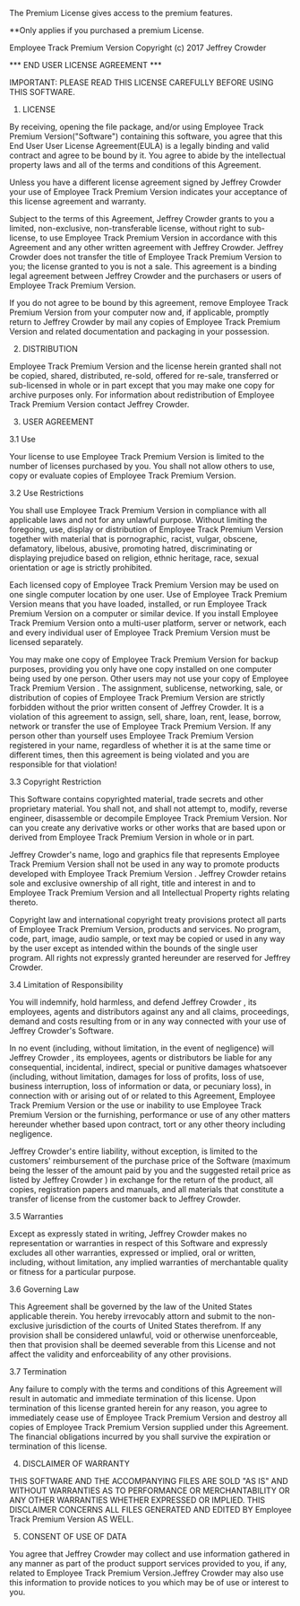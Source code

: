 The Premium License gives access to the premium features. 

**Only applies if you purchased a premium License. 

Employee Track Premium Version
Copyright (c) 2017 Jeffrey Crowder

*** END USER LICENSE AGREEMENT ***

IMPORTANT: PLEASE READ THIS LICENSE CAREFULLY BEFORE USING THIS SOFTWARE.

1. LICENSE

By receiving, opening the file package, and/or using Employee Track Premium Version("Software") containing this software, you agree that this End User User License Agreement(EULA) is a legally binding and valid contract and agree to be bound by it. You agree to abide by the intellectual property laws and all of the terms and conditions of this Agreement.

Unless you have a different license agreement signed by Jeffrey Crowder your use of Employee Track Premium Version indicates your acceptance of this license agreement and warranty.

Subject to the terms of this Agreement, Jeffrey Crowder grants to you a limited, non-exclusive, non-transferable license, without right to sub-license, to use Employee Track Premium Version in accordance with this Agreement and any other written agreement with Jeffrey Crowder. Jeffrey Crowder does not transfer the title of Employee Track Premium Version to you; the license granted to you is not a sale. This agreement is a binding legal agreement between Jeffrey Crowder and the purchasers or users of Employee Track Premium Version.

If you do not agree to be bound by this agreement, remove Employee Track Premium Version from your computer now and, if applicable, promptly return to Jeffrey Crowder by mail any copies of Employee Track Premium Version and related documentation and packaging in your possession.

2. DISTRIBUTION

Employee Track Premium Version and the license herein granted shall not be copied, shared, distributed, re-sold, offered for re-sale, transferred or sub-licensed in whole or in part except that you may make one copy for archive purposes only. For information about redistribution of Employee Track Premium Version contact Jeffrey Crowder.

3. USER AGREEMENT

3.1 Use

Your license to use Employee Track Premium Version is limited to the number of licenses purchased by you. You shall not allow others to use, copy or evaluate copies of Employee Track Premium Version.

3.2 Use Restrictions

You shall use Employee Track Premium Version in compliance with all applicable laws and not for any unlawful purpose. Without limiting the foregoing, use, display or distribution of Employee Track Premium Version together with material that is pornographic, racist, vulgar, obscene, defamatory, libelous, abusive, promoting hatred, discriminating or displaying prejudice based on religion, ethnic heritage, race, sexual orientation or age is strictly prohibited.

Each licensed copy of Employee Track Premium Version may be used on one single computer location by one user. Use of Employee Track Premium Version means that you have loaded, installed, or run Employee Track Premium Version on a computer or similar device. If you install Employee Track Premium Version onto a multi-user platform, server or network, each and every individual user of Employee Track Premium Version must be licensed separately.

You may make one copy of Employee Track Premium Version for backup purposes, providing you only have one copy installed on one computer being used by one person. Other users may not use your copy of Employee Track Premium Version . The assignment, sublicense, networking, sale, or distribution of copies of Employee Track Premium Version are strictly forbidden without the prior written consent of Jeffrey Crowder. It is a violation of this agreement to assign, sell, share, loan, rent, lease, borrow, network or transfer the use of Employee Track Premium Version. If any person other than yourself uses Employee Track Premium Version registered in your name, regardless of whether it is at the same time or different times, then this agreement is being violated and you are responsible for that violation!

3.3 Copyright Restriction

This Software contains copyrighted material, trade secrets and other proprietary material. You shall not, and shall not attempt to, modify, reverse engineer, disassemble or decompile Employee Track Premium Version. Nor can you create any derivative works or other works that are based upon or derived from Employee Track Premium Version in whole or in part.

Jeffrey Crowder's name, logo and graphics file that represents Employee Track Premium Version shall not be used in any way to promote products developed with Employee Track Premium Version . Jeffrey Crowder retains sole and exclusive ownership of all right, title and interest in and to Employee Track Premium Version and all Intellectual Property rights relating thereto.

Copyright law and international copyright treaty provisions protect all parts of Employee Track Premium Version, products and services. No program, code, part, image, audio sample, or text may be copied or used in any way by the user except as intended within the bounds of the single user program. All rights not expressly granted hereunder are reserved for Jeffrey Crowder.

3.4 Limitation of Responsibility

You will indemnify, hold harmless, and defend Jeffrey Crowder , its employees, agents and distributors against any and all claims, proceedings, demand and costs resulting from or in any way connected with your use of Jeffrey Crowder's Software.

In no event (including, without limitation, in the event of negligence) will Jeffrey Crowder , its employees, agents or distributors be liable for any consequential, incidental, indirect, special or punitive damages whatsoever (including, without limitation, damages for loss of profits, loss of use, business interruption, loss of information or data, or pecuniary loss), in connection with or arising out of or related to this Agreement, Employee Track Premium Version or the use or inability to use Employee Track Premium Version or the furnishing, performance or use of any other matters hereunder whether based upon contract, tort or any other theory including negligence.

Jeffrey Crowder's entire liability, without exception, is limited to the customers' reimbursement of the purchase price of the Software (maximum being the lesser of the amount paid by you and the suggested retail price as listed by Jeffrey Crowder ) in exchange for the return of the product, all copies, registration papers and manuals, and all materials that constitute a transfer of license from the customer back to Jeffrey Crowder.

3.5 Warranties

Except as expressly stated in writing, Jeffrey Crowder makes no representation or warranties in respect of this Software and expressly excludes all other warranties, expressed or implied, oral or written, including, without limitation, any implied warranties of merchantable quality or fitness for a particular purpose.

3.6 Governing Law

This Agreement shall be governed by the law of the United States applicable therein. You hereby irrevocably attorn and submit to the non-exclusive jurisdiction of the courts of United States therefrom. If any provision shall be considered unlawful, void or otherwise unenforceable, then that provision shall be deemed severable from this License and not affect the validity and enforceability of any other provisions.

3.7 Termination

Any failure to comply with the terms and conditions of this Agreement will result in automatic and immediate termination of this license. Upon termination of this license granted herein for any reason, you agree to immediately cease use of Employee Track Premium Version and destroy all copies of Employee Track Premium Version supplied under this Agreement. The financial obligations incurred by you shall survive the expiration or termination of this license.

4. DISCLAIMER OF WARRANTY

THIS SOFTWARE AND THE ACCOMPANYING FILES ARE SOLD "AS IS" AND WITHOUT WARRANTIES AS TO PERFORMANCE OR MERCHANTABILITY OR ANY OTHER WARRANTIES WHETHER EXPRESSED OR IMPLIED. THIS DISCLAIMER CONCERNS ALL FILES GENERATED AND EDITED BY Employee Track Premium Version AS WELL.

5. CONSENT OF USE OF DATA

You agree that Jeffrey Crowder may collect and use information gathered in any manner as part of the product support services provided to you, if any, related to Employee Track Premium Version.Jeffrey Crowder may also use this information to provide notices to you which may be of use or interest to you.
 	
